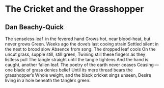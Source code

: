 # The Cricket and the Grasshopper
## Dan Beachy-Quick
The senseless leaf   in the fevered hand
Grows hot, near blood-heat, but never grows
Green. Weeks ago the dove’s last cooing strain
Settled silent in the nest to brood slow
Absence from song. The dropped leaf cools
On the uncut grass, supple still, still green,
Twining still these fingers as they listless pull
The tangle straight until the tangle tightens
And the hand is caught, another fallen leaf.
The poetry of the earth never ceases
Ceasing — one blade of grass denies belief
Until its mere thread bears the grasshopper’s
Whole weight, and the black cricket sings unseen,
Desire living in a hole beneath the tangle’s green.